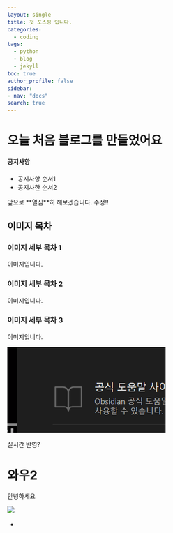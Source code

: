 ```yaml
---
layout: single
title: 첫 포스팅 입니다.
categories:
  - coding
tags:
  - python
  - blog
  - jekyll
toc: true
author_profile: false
sidebar:
- nav: "docs"
search: true
---
```


# 오늘 처음 블로그를 만들었어요

<div class="notice--warning">
<h4>공지사항</h4>
<ul>
	<li>공지사항 순서1</li>
	<li>공지사한 순서2</li>
</ul>
</div>
앞으로 **열심**히 해보겠습니다.
	수정!!

## 이미지 목차
### 이미지 세부 목차 1
이미지입니다.

### 이미지 세부 목차 2
이미지입니다.

### 이미지 세부 목차 3
이미지입니다.

![](../images/image1.png) 

실시간 반영?

# 와우2
안녕하세요








![](../image/Pasted%image%2020240315191148.png)


-

